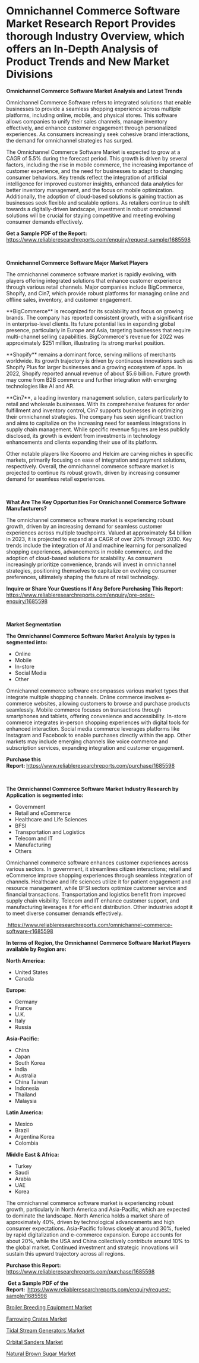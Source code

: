 <p><h1>Omnichannel Commerce Software Market Research Report Provides thorough Industry Overview, which offers an In-Depth Analysis of Product Trends and New Market Divisions</h1></p><p><strong>Omnichannel Commerce Software Market Analysis and Latest Trends</strong></p>
<p><p>Omnichannel Commerce Software refers to integrated solutions that enable businesses to provide a seamless shopping experience across multiple platforms, including online, mobile, and physical stores. This software allows companies to unify their sales channels, manage inventory effectively, and enhance customer engagement through personalized experiences. As consumers increasingly seek cohesive brand interactions, the demand for omnichannel strategies has surged.</p><p>The Omnichannel Commerce Software Market is expected to grow at a CAGR of 5.5% during the forecast period. This growth is driven by several factors, including the rise in mobile commerce, the increasing importance of customer experience, and the need for businesses to adapt to changing consumer behaviors. Key trends reflect the integration of artificial intelligence for improved customer insights, enhanced data analytics for better inventory management, and the focus on mobile optimization. Additionally, the adoption of cloud-based solutions is gaining traction as businesses seek flexible and scalable options. As retailers continue to shift towards a digitally-driven landscape, investment in robust omnichannel solutions will be crucial for staying competitive and meeting evolving consumer demands effectively.</p></p>
<p><strong>Get a Sample PDF of the Report:&nbsp;</strong> <a href="https://www.reliableresearchreports.com/enquiry/request-sample/1685598?utm_campaign=114&utm_medium=2&utm_source=Github&utm_content=ia&utm_term=17122024&utm_id=omnichannel-commerce-software">https://www.reliableresearchreports.com/enquiry/request-sample/1685598</a></p>
<p>&nbsp;</p>
<p><strong>Omnichannel Commerce Software Major Market Players</strong></p>
<p><p>The omnichannel commerce software market is rapidly evolving, with players offering integrated solutions that enhance customer experience through various retail channels. Major companies include BigCommerce, Shopify, and Cin7, which provide robust platforms for managing online and offline sales, inventory, and customer engagement.</p><p>**BigCommerce** is recognized for its scalability and focus on growing brands. The company has reported consistent growth, with a significant rise in enterprise-level clients. Its future potential lies in expanding global presence, particularly in Europe and Asia, targeting businesses that require multi-channel selling capabilities. BigCommerce's revenue for 2022 was approximately $251 million, illustrating its strong market position.</p><p>**Shopify** remains a dominant force, serving millions of merchants worldwide. Its growth trajectory is driven by continuous innovations such as Shopify Plus for larger businesses and a growing ecosystem of apps. In 2022, Shopify reported annual revenue of about $5.6 billion. Future growth may come from B2B commerce and further integration with emerging technologies like AI and AR.</p><p>**Cin7**, a leading inventory management solution, caters particularly to retail and wholesale businesses. With its comprehensive features for order fulfillment and inventory control, Cin7 supports businesses in optimizing their omnichannel strategies. The company has seen significant traction and aims to capitalize on the increasing need for seamless integrations in supply chain management. While specific revenue figures are less publicly disclosed, its growth is evident from investments in technology enhancements and clients expanding their use of its platform.</p><p>Other notable players like Kooomo and Helcim are carving niches in specific markets, primarily focusing on ease of integration and payment solutions, respectively. Overall, the omnichannel commerce software market is projected to continue its robust growth, driven by increasing consumer demand for seamless retail experiences.</p></p>
<p>&nbsp;</p>
<p><strong>What Are The Key Opportunities For Omnichannel Commerce Software Manufacturers?</strong></p>
<p><p>The omnichannel commerce software market is experiencing robust growth, driven by an increasing demand for seamless customer experiences across multiple touchpoints. Valued at approximately $4 billion in 2023, it is projected to expand at a CAGR of over 20% through 2030. Key trends include the integration of AI and machine learning for personalized shopping experiences, advancements in mobile commerce, and the adoption of cloud-based solutions for scalability. As consumers increasingly prioritize convenience, brands will invest in omnichannel strategies, positioning themselves to capitalize on evolving consumer preferences, ultimately shaping the future of retail technology.</p></p>
<p><strong>Inquire or Share Your Questions If Any Before Purchasing This Report:</strong> <a href="https://www.reliableresearchreports.com/enquiry/pre-order-enquiry/1685598?utm_campaign=114&utm_medium=2&utm_source=Github&utm_content=ia&utm_term=17122024&utm_id=omnichannel-commerce-software">https://www.reliableresearchreports.com/enquiry/pre-order-enquiry/1685598</a></p>
<p>&nbsp;</p>
<p><strong>Market Segmentation</strong></p>
<p><strong>The Omnichannel Commerce Software Market Analysis by types is segmented into:</strong></p>
<p><ul><li>Online</li><li>Mobile</li><li>In-store</li><li>Social Media</li><li>Other</li></ul></p>
<p><p>Omnichannel commerce software encompasses various market types that integrate multiple shopping channels. Online commerce involves e-commerce websites, allowing customers to browse and purchase products seamlessly. Mobile commerce focuses on transactions through smartphones and tablets, offering convenience and accessibility. In-store commerce integrates in-person shopping experiences with digital tools for enhanced interaction. Social media commerce leverages platforms like Instagram and Facebook to enable purchases directly within the app. Other markets may include emerging channels like voice commerce and subscription services, expanding integration and customer engagement.</p></p>
<p><strong>Purchase this Report:&nbsp;</strong><a href="https://www.reliableresearchreports.com/purchase/1685598?utm_campaign=114&utm_medium=2&utm_source=Github&utm_content=ia&utm_term=17122024&utm_id=omnichannel-commerce-software">https://www.reliableresearchreports.com/purchase/1685598</a></p>
<p>&nbsp;</p>
<p><strong>The Omnichannel Commerce Software Market Industry Research by Application is segmented into:</strong></p>
<p><ul><li>Government</li><li>Retail and eCommerce</li><li>Healthcare and Life Sciences</li><li>BFSI</li><li>Transportation and Logistics</li><li>Telecom and IT</li><li>Manufacturing</li><li>Others</li></ul></p>
<p><p>Omnichannel commerce software enhances customer experiences across various sectors. In government, it streamlines citizen interactions; retail and eCommerce improve shopping experiences through seamless integration of channels. Healthcare and life sciences utilize it for patient engagement and resource management, while BFSI sectors optimize customer service and financial transactions. Transportation and logistics benefit from improved supply chain visibility. Telecom and IT enhance customer support, and manufacturing leverages it for efficient distribution. Other industries adopt it to meet diverse consumer demands effectively.</p></p>
<p><a href="https://www.reliableresearchreports.com/omnichannel-commerce-software-r1685598?utm_campaign=114&utm_medium=2&utm_source=Github&utm_content=ia&utm_term=17122024&utm_id=omnichannel-commerce-software">&nbsp;https://www.reliableresearchreports.com/omnichannel-commerce-software-r1685598</a></p>
<p><strong>In terms of Region, the Omnichannel Commerce Software Market Players available by Region are:</strong></p>
<p>
    <p> <strong> North America: </strong>
        <ul>
            <li>United States</li>
            <li>Canada</li>
        </ul>
        </p> 
    <p> <strong> Europe: </strong>
        <ul>
            <li>Germany</li>
            <li>France</li>
            <li>U.K.</li>
            <li>Italy</li>
            <li>Russia</li>
        </ul>
        </p> 
    <p> <strong> Asia-Pacific: </strong>
        <ul>
            <li>China</li>
            <li>Japan</li>
            <li>South Korea</li>
            <li>India</li>
            <li>Australia</li>
            <li>China Taiwan</li>
            <li>Indonesia</li>
            <li>Thailand</li>
            <li>Malaysia</li>
        </ul>
        </p> 
    <p> <strong> Latin America: </strong>
        <ul>
            <li>Mexico</li>
            <li>Brazil</li>
            <li>Argentina Korea</li>
            <li>Colombia</li>
        </ul>
        </p> 
    <p> <strong> Middle East & Africa: </strong>
        <ul>
            <li>Turkey</li>
            <li>Saudi</li>
            <li>Arabia</li>
            <li>UAE</li>
            <li>Korea</li>
        </ul>
    </p>
    </p>
<p><p>The omnichannel commerce software market is experiencing robust growth, particularly in North America and Asia-Pacific, which are expected to dominate the landscape. North America holds a market share of approximately 40%, driven by technological advancements and high consumer expectations. Asia-Pacific follows closely at around 30%, fueled by rapid digitalization and e-commerce expansion. Europe accounts for about 20%, while the USA and China collectively contribute around 10% to the global market. Continued investment and strategic innovations will sustain this upward trajectory across all regions.</p></p>
<p><strong>Purchase this Report: </strong><a href="https://www.reliableresearchreports.com/purchase/1685598?utm_campaign=114&utm_medium=2&utm_source=Github&utm_content=ia&utm_term=17122024&utm_id=omnichannel-commerce-software">https://www.reliableresearchreports.com/purchase/1685598</a></p>
<p>&nbsp;<strong>Get a Sample PDF of the Report:&nbsp;&nbsp;</strong><a href="https://www.reliableresearchreports.com/enquiry/request-sample/1685598?utm_campaign=114&utm_medium=2&utm_source=Github&utm_content=ia&utm_term=17122024&utm_id=omnichannel-commerce-software">https://www.reliableresearchreports.com/enquiry/request-sample/1685598</a></p>
<p><strong></strong></p>
<p><p><a href="https://github.com/rahu1506/Market-Research-Report-List-6/blob/main/broiler-breeding-equipment-market.md?utm_campaign=114&utm_medium=2&utm_source=Github&utm_content=ia&utm_term=17122024&utm_id=omnichannel-commerce-software">Broiler Breeding Equipment Market</a></p><p><a href="https://github.com/MonroeBullock54/Market-Research-Report-List-1/blob/main/farrowing-crates-market.md?utm_campaign=114&utm_medium=2&utm_source=Github&utm_content=ia&utm_term=17122024&utm_id=omnichannel-commerce-software">Farrowing Crates Market</a></p><p><a href="https://www.linkedin.com/pulse/tidal-stream-generators-market-analysis-report-driving-forces-lacuf?utm_campaign=114&utm_medium=2&utm_source=Github&utm_content=ia&utm_term=17122024&utm_id=omnichannel-commerce-software">Tidal Stream Generators Market</a></p><p><a href="https://www.linkedin.com/pulse/orbital-sanders-market-overview-size-valuation-projected-cagr-d6sjf?utm_campaign=114&utm_medium=2&utm_source=Github&utm_content=ia&utm_term=17122024&utm_id=omnichannel-commerce-software">Orbital Sanders Market</a></p><p><a href="https://www.linkedin.com/pulse/explosive-growth-natural-brown-sugar-market-global-opportunities-bsgte?utm_campaign=114&utm_medium=2&utm_source=Github&utm_content=ia&utm_term=17122024&utm_id=omnichannel-commerce-software">Natural Brown Sugar Market</a></p></p>